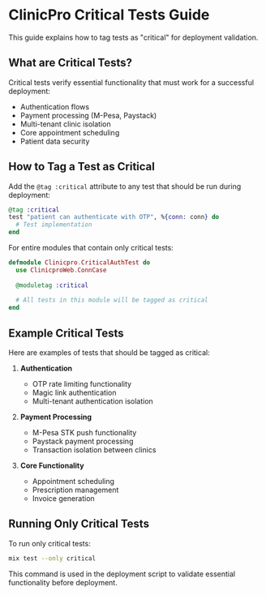 # ClinicPro Critical Tests Guide

This guide explains how to tag tests as "critical" for deployment validation.

## What are Critical Tests?

Critical tests verify essential functionality that must work for a successful deployment:

- Authentication flows
- Payment processing (M-Pesa, Paystack)
- Multi-tenant clinic isolation
- Core appointment scheduling
- Patient data security

## How to Tag a Test as Critical

Add the `@tag :critical` attribute to any test that should be run during deployment:

```elixir
@tag :critical
test "patient can authenticate with OTP", %{conn: conn} do
  # Test implementation
end
```

For entire modules that contain only critical tests:

```elixir
defmodule Clinicpro.CriticalAuthTest do
  use ClinicproWeb.ConnCase
  
  @moduletag :critical
  
  # All tests in this module will be tagged as critical
end
```

## Example Critical Tests

Here are examples of tests that should be tagged as critical:

1. **Authentication**
   - OTP rate limiting functionality
   - Magic link authentication
   - Multi-tenant authentication isolation

2. **Payment Processing**
   - M-Pesa STK push functionality
   - Paystack payment processing
   - Transaction isolation between clinics

3. **Core Functionality**
   - Appointment scheduling
   - Prescription management
   - Invoice generation

## Running Only Critical Tests

To run only critical tests:

```bash
mix test --only critical
```

This command is used in the deployment script to validate essential functionality before deployment.
